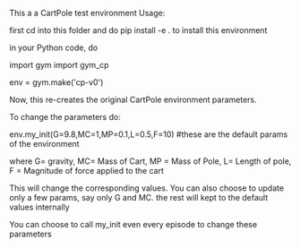 This a a CartPole test environment
Usage:

first cd into this folder and do pip install -e . to install this environment 

in your Python code, do

import gym
import gym_cp

env = gym.make('cp-v0')

Now, this re-creates the original CartPole environment parameters.

To change the parameters do:

env.my_init(G=9.8,MC=1,MP=0.1,L=0.5,F=10) #these are the default params of the environment

where G= gravity, MC= Mass of Cart, MP = Mass of Pole, L= Length of pole, F = Magnitude of force applied to the cart

This will change the corresponding values. You can also choose to update only a few params, say only G and MC. the rest will kept to the default values internally

You can choose to call my_init even every episode to change these parameters
